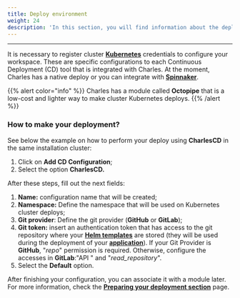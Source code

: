 ```yaml
---
title: Deploy environment
weight: 24
description: 'In this section, you will find information about the deployment environment.'
---
```


---

It is necessary to register cluster [**Kubernetes**](https://kubernetes.io) credentials to configure your workspace. These are specific configurations to each Continuous Deployment \(CD\) tool that is integrated with Charles. At the moment, Charles has a native deploy or you can integrate with [**Spinnaker**](https://www.spinnaker.io/).

{{% alert color="info" %}}
Charles has a module called **Octopipe** that is a low-cost and lighter way to make cluster Kubernetes deploys.
{{% /alert %}}

### **How to make your deployment?**

See below the example on how to perform your deploy using **CharlesCD** in the same installation cluster:

1. Click on **Add CD Configuration**;
2. Select the option **CharlesCD.**

After these steps, fill out the next fields:

1. **Name:** configuration name that will be created; 
2. **Namespace:** Define the namespace that will be used on Kubernetes cluster deploys; 
3. **Git provider**: Define the git provider \(**GitHub** or **GitLab**\);
4. **Git token:** insert an authentication token that has access to the git repository where your [**Helm templates**](/get-started/creating-your-first-module/how-to-configure-chart-template/) are stored \(they will be used during the deployment of your [**application**](/get-started/creating-your-first-module/overview/)\). If your Git Provider is **GitHub**, "_repo_" permission is required. Otherwise, configure the accesses in **GitLab**:"API " and "_read\_repository_".
5. Select the **Default** option.

After finishing your configuration, you can associate it with a module later. For more information, check the [**Preparing your deployment section**](/reference/preparing-your-deployment/) page.
